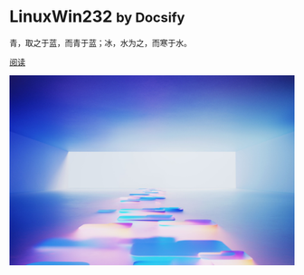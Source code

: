 # LinuxWin232 <small>by Docsify</small>
青，取之于蓝，而青于蓝；冰，水为之，而寒于水。

[阅读](/README.md)

<!-- background image -->

![](_img/bg.jpg)
